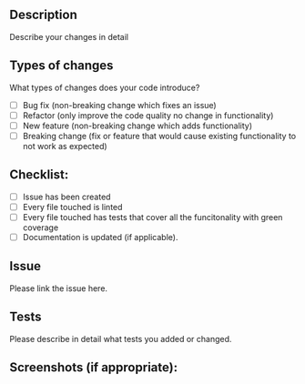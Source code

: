## Description
Describe your changes in detail


## Types of changes
What types of changes does your code introduce?
- [ ] Bug fix (non-breaking change which fixes an issue)
- [ ] Refactor (only improve the code quality no change in functionality)
- [ ] New feature (non-breaking change which adds functionality)
- [ ] Breaking change (fix or feature that would cause existing functionality to not work as expected)

## Checklist:
- [ ] Issue has been created
- [ ] Every file touched is linted
- [ ] Every file touched has tests that cover all the funcitonality with green coverage
- [ ] Documentation is updated (if applicable).

## Issue
Please link the issue here.

## Tests
Please describe in detail what tests you added or changed.

## Screenshots (if appropriate):
